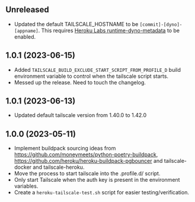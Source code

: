 ## Unreleased

* Updated the default TAILSCALE_HOSTNAME to be ``[commit]-[dyno]-[appname]``.
  This requires [Heroku Labs runtime-dyno-metadata](https://devcenter.heroku.com/articles/dyno-metadata) to be enabled.

## 1.0.1 (2023-06-15)

* Added ``TAILSCALE_BUILD_EXCLUDE_START_SCRIPT_FROM_PROFILE_D`` build environment variable
  to control when the tailscale script starts.
* Messed up the release. Need to touch the changelog.

## 1.0.1 (2023-06-13)

* Updated default tailscale version from 1.40.0 to 1.42.0

## 1.0.0 (2023-05-11)

* Implement buildpack sourcing ideas from
  https://github.com/moneymeets/python-poetry-buildpack,
  https://github.com/heroku/heroku-buildpack-pgbouncer and
  tailscale-docker and tailscale-heroku.
* Move the process to start tailscale into the .profile.d/ script.
* Only start Tailscale when the auth key is present in the environment 
  variables.
* Create a ``heroku-tailscale-test.sh`` script for easier testing/verification.
